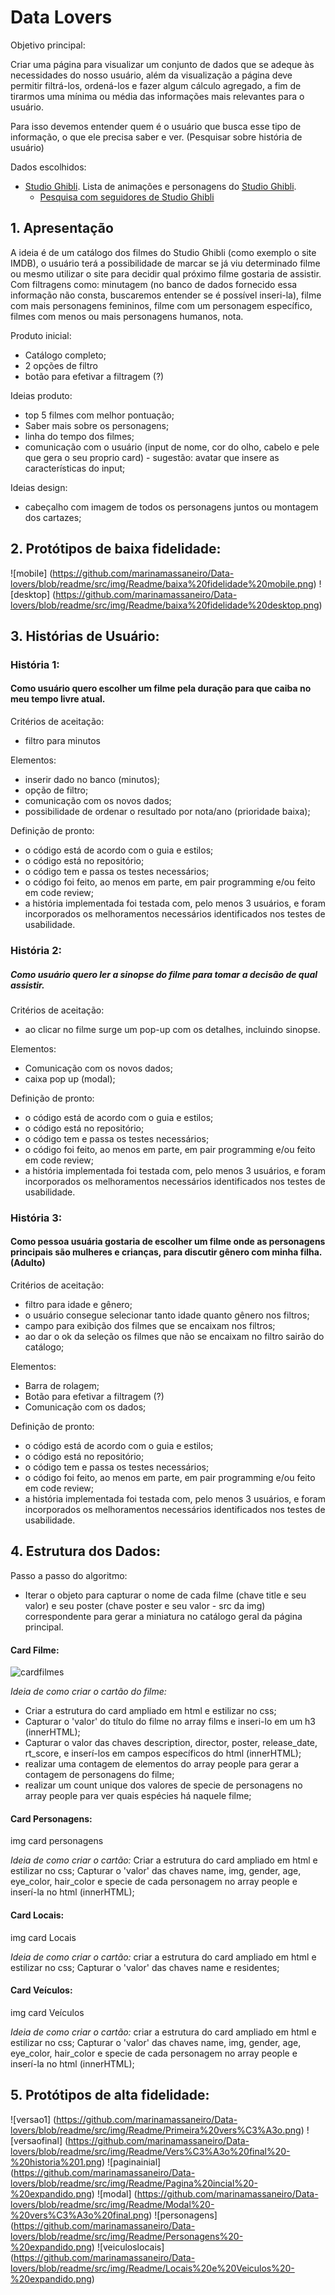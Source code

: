 # Data Lovers

Objetivo principal: 

Criar uma página para visualizar um conjunto de dados que se adeque às necessidades do nosso usuário, além da visualização a página deve permitir filtrá-los, ordená-los e fazer algum cálculo agregado, a fim de tirarmos uma mínima ou média das informações mais relevantes para o usuário.

Para isso devemos entender quem é o usuário que busca esse tipo de informação, o que ele precisa saber e ver. (Pesquisar sobre história de usuário)

Dados escolhidos:

* [Studio Ghibli](src/data/ghibli/ghibli.json).
  Lista de animações e personagens do [Studio Ghibli](https://ghiblicollection.com/).
  - [Pesquisa com seguidores de Studio Ghibli](src/data/ghibli/README.pt-BR.md)

## 1. Apresentação

A ideia é de um catálogo dos filmes do Studio Ghibli (como exemplo o site IMDB), o usuário terá a possibilidade de marcar se já viu determinado filme ou mesmo utilizar o site para decidir qual próximo filme gostaria de assistir. Com filtragens como: minutagem (no banco de dados fornecido essa informação não consta, buscaremos entender se é possível inseri-la), filme com mais personagens femininos, filme com um personagem específico, filmes com menos ou mais personagens humanos, nota.

Produto inicial:
- Catálogo completo;
- 2 opções de filtro
- botão para efetivar a filtragem (?)

Ideias produto: 
- top 5 filmes com melhor pontuação; 
- Saber mais sobre os personagens;
- linha do tempo dos filmes;
- comunicação com o usuário (input de nome, cor do olho, cabelo e pele que gera o seu proprio card) - sugestão: avatar que insere as características do input;

Ideias design:
- cabeçalho com imagem de todos os personagens juntos ou montagem dos cartazes;

## 2. Protótipos de baixa fidelidade:

![mobile] (https://github.com/marinamassaneiro/Data-lovers/blob/readme/src/img/Readme/baixa%20fidelidade%20mobile.png)
![desktop] (https://github.com/marinamassaneiro/Data-lovers/blob/readme/src/img/Readme/baixa%20fidelidade%20desktop.png)

## 3. Histórias de Usuário:

### História 1: 
#### Como usuário quero escolher um filme pela duração para que caiba no meu tempo livre atual.

Critérios de aceitação:
- filtro para minutos

Elementos:
- inserir dado no banco (minutos);
- opção de filtro;
- comunicação com os novos dados;
- possibilidade de ordenar o resultado por nota/ano (prioridade baixa);

Definição de pronto:
- o código está de acordo com o guia e estilos;
- o código está no repositório;
- o código tem e passa os testes necessários;
- o código foi feito, ao menos em parte, em pair programming e/ou feito em code review;
- a história implementada foi testada com, pelo menos 3 usuários, e foram incorporados os melhoramentos necessários identificados nos testes de usabilidade.

### História 2: 
##### Como usuário quero ler a sinopse do filme para tomar a decisão de qual assistir.

Critérios de aceitação:
- ao clicar no filme surge um pop-up com os detalhes, incluindo sinopse.

Elementos:
- Comunicação com os novos dados;
- caixa pop up (modal);

Definição de pronto:
- o código está de acordo com o guia e estilos;
- o código está no repositório;
- o código tem e passa os testes necessários;
- o código foi feito, ao menos em parte, em pair programming e/ou feito em code review;
- a história implementada foi testada com, pelo menos 3 usuários, e foram incorporados os melhoramentos necessários identificados nos testes de usabilidade.

### História 3: 
#### Como pessoa usuária gostaria de escolher um filme onde as personagens principais são mulheres e crianças, para discutir gênero com minha filha. (Adulto)

Critérios de aceitação:
- filtro para idade e gênero;
- o usuário consegue selecionar tanto idade quanto gênero nos filtros;
- campo para exibição dos filmes que se encaixam nos filtros;
- ao dar o ok da seleção os filmes que não se encaixam no filtro sairão do catálogo; 

Elementos:
- Barra de rolagem;
- Botão para efetivar a filtragem (?)
- Comunicação com os dados;

Definição de pronto:
- o código está de acordo com o guia e estilos;
- o código está no repositório;
- o código tem e passa os testes necessários;
- o código foi feito, ao menos em parte, em pair programming e/ou feito em code review;
- a história implementada foi testada com, pelo menos 3 usuários, e foram incorporados os melhoramentos necessários identificados nos testes de usabilidade.

## 4. Estrutura dos Dados:

Passo a passo do algoritmo:
- Iterar o objeto para capturar o nome de cada filme (chave title e seu valor) e seu poster (chave poster e seu valor - src da img) correspondente para gerar a miniatura no catálogo geral da página principal.

#### Card Filme:
![cardfilmes](https://github.com/marinamassaneiro/Data-lovers/blob/readme/src/img/Readme/Screen%20Shot%202022-08-18%20at%2009.30.59.png)

*Ideia de como criar o cartão do filme:*
- Criar a estrutura do card ampliado em html e estilizar no css;
- Capturar o 'valor' do título do filme no array films e inseri-lo em um h3 (innerHTML);
- Capturar o valor das chaves description, director, poster, release_date, rt_score, e inserí-los em campos específicos do html (innerHTML);
- realizar uma contagem de elementos do array people para gerar a contagem de personagens do filme;
- realizar um count unique dos valores de specie de personagens no array people para ver quais espécies há naquele filme;

#### Card Personagens:
img card personagens

*Ideia de como criar o cartão:*
Criar a estrutura do card ampliado em html e estilizar no css;
Capturar o 'valor' das chaves name, img, gender, age, eye_color, hair_color e specie de cada personagem no array people e inserí-la no html (innerHTML);

#### Card Locais:
img card Locais

*Ideia de como criar o cartão:*
criar a estrutura do card ampliado em html e estilizar no css;
Capturar o 'valor' das chaves name e residentes;

#### Card Veículos:
img card Veículos

*Ideia de como criar o cartão:*
criar a estrutura do card ampliado em html e estilizar no css;
Capturar o 'valor' das chaves name, img, gender, age, eye_color, hair_color e specie de cada personagem no array people e inserí-la no html (innerHTML);

## 5. Protótipos de alta fidelidade:

![versao1] (https://github.com/marinamassaneiro/Data-lovers/blob/readme/src/img/Readme/Primeira%20vers%C3%A3o.png)
![versaofinal] (https://github.com/marinamassaneiro/Data-lovers/blob/readme/src/img/Readme/Vers%C3%A3o%20final%20-%20historia%201.png)
![paginainial] (https://github.com/marinamassaneiro/Data-lovers/blob/readme/src/img/Readme/Pagina%20incial%20-%20expandido.png)
![modal] (https://github.com/marinamassaneiro/Data-lovers/blob/readme/src/img/Readme/Modal%20-%20vers%C3%A3o%20final.png)
![personagens] (https://github.com/marinamassaneiro/Data-lovers/blob/readme/src/img/Readme/Personagens%20-%20expandido.png)
![veiculoslocais] (https://github.com/marinamassaneiro/Data-lovers/blob/readme/src/img/Readme/Locais%20e%20Veiculos%20-%20expandido.png)
